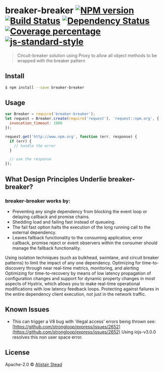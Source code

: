 # breaker-breaker [![NPM version][npm-image]][npm-url] [![Build Status][travis-image]][travis-url] [![Dependency Status][daviddm-image]][daviddm-url] [![Coverage percentage][coveralls-image]][coveralls-url] [![js-standard-style](https://img.shields.io/badge/code%20style-standard-brightgreen.svg?style=flat)](https://github.com/feross/standard)
> Circuit-breaker solution using Proxy to allow all object methods to be wrapped with the breaker pattern


## Install

```sh
$ npm install --save breaker-breaker
```


## Usage

```js
var Breaker = require('breaker-breaker');
let request = Breaker.create(require('request'), 'request::npm.org', {
  invocation_timeout: 1000
});

request.get('http://www.npm.org', function (err, response) {
  if (err) {
    // handle the error
  }

  // use the response
});

```

## What Design Principles Underlie breaker-breaker?

### breaker-breaker works by:

* Preventing any single dependency from blocking the event loop or delaying callback and promise chains.
* Shedding load and failing fast instead of queueing.
* The fail fast option halts the execution of the long running call to the external dependency.
* Leaves fallback functionality to the consuming application; error callback, promise reject or event observers within the consumer should manage the fallback functionality.









Using isolation techniques (such as bulkhead, swimlane, and circuit breaker patterns) to limit the impact of any one dependency.
Optimizing for time-to-discovery through near real-time metrics, monitoring, and alerting
Optimizing for time-to-recovery by means of low latency propagation of configuration changes and support for dynamic property changes in most aspects of Hystrix, which allows you to make real-time operational modifications with low latency feedback loops.
Protecting against failures in the entire dependency client execution, not just in the network traffic.

## Known Issues

* This can trigger a V8 bug with 'illegal access' errors being thrown see: [https://github.com/strongloop/express/issues/2652](https://github.com/strongloop/express/issues/2652) Using iojs-v3.0.0 resolves this non user space error.

## License

Apache-2.0 © [Alistair Stead](www.designdisclosure.com)


[npm-image]: https://badge.fury.io/js/breaker-breaker.svg
[npm-url]: https://npmjs.org/package/breaker-breaker
[travis-image]: https://travis-ci.org/alistairstead/breaker-breaker.svg?branch=master
[travis-url]: https://travis-ci.org/alistairstead/breaker-breaker
[daviddm-image]: https://david-dm.org/alistairstead/breaker-breaker.svg?theme=shields.io
[daviddm-url]: https://david-dm.org/alistairstead/breaker-breaker
[coveralls-image]: https://coveralls.io/repos/alistairstead/breaker-breaker/badge.svg
[coveralls-url]: https://coveralls.io/r/alistairstead/breaker-breaker
